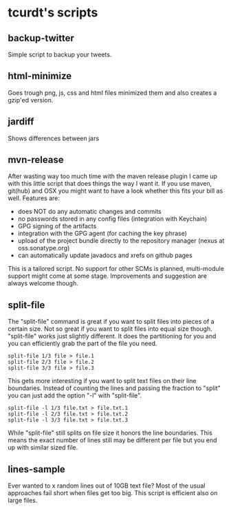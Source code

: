 # tcurdt's scripts

## backup-twitter

Simple script to backup your tweets.

## html-minimize

Goes trough png, js, css and html files minimized them and also creates a gzip'ed version.

## jardiff

Shows differences between jars

## mvn-release

After wasting way too much time with the maven release plugin I came up with this little script that does things the way I want it. If you use maven, git(hub) and OSX you might want to have a look whether this fits your bill as well. Features are:

- does NOT do any automatic changes and commits
- no passwords stored in any config files (integration with Keychain)
- GPG signing of the artifacts
- integration with the GPG agent (for caching the key phrase)
- upload of the project bundle directly to the repository manager (nexus at oss.sonatype.org)
- can automatically update javadocs and xrefs on github pages

This is a tailored script. No support for other SCMs is planned, multi-module support might come at some stage. Improvements and suggestion are always welcome though.

## split-file

The "split-file" command is great if you want to split files into pieces of a certain size. Not so great if you want to split files into equal size though. "split-file" works just slightly different. It does the partitioning for you and you can efficiently grab the part of the file you need.

    split-file 1/3 file > file.1
    split-file 2/3 file > file.2
    split-file 3/3 file > file.3

This gets more interesting if you want to split text files on their line boundaries. Instead of counting the lines and passing the fraction to "split" you can just add the option "-l" with "split-file".

    split-file -l 1/3 file.txt > file.txt.1
    split-file -l 2/3 file.txt > file.txt.2
    split-file -l 3/3 file.txt > file.txt.3

While "split-file" still splits on file size it honors the line boundaries. This means the exact number of lines still may be different per file but you end up with similar sized file.

## lines-sample

Ever wanted to x random lines out of 10GB text file? Most of the usual approaches fail short when files get too big. This script is efficient also on large files.
